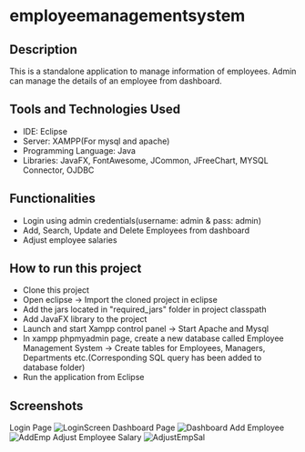 # employeemanagementsystem

## Description
This is a standalone application to manage information of employees. Admin can manage the details of an employee from dashboard.

## Tools and Technologies Used
- IDE: Eclipse
- Server: XAMPP(For mysql and apache)
- Programming Language: Java
- Libraries: JavaFX, FontAwesome, JCommon, JFreeChart, MYSQL Connector, OJDBC

## Functionalities
- Login using admin credentials(username: admin & pass: admin)
- Add, Search, Update and Delete Employees from dashboard
- Adjust employee salaries

## How to run this project
- Clone this project
- Open eclipse -> Import the cloned project in eclipse
- Add the jars located in "required_jars" folder in project classpath
- Add JavaFX library to the project
- Launch and start Xampp control panel -> Start Apache and Mysql
- In xampp phpmyadmin page, create a new database called Employee Management System -> Create tables for Employees, Managers, Departments etc.(Corresponding SQL query has been added to database folder)
- Run the application from Eclipse

## Screenshots
Login Page
![LoginScreen](https://github.com/Zadid-Ahsan5274/employeemanagementsystem/assets/82231014/e1cab352-7e9d-45a6-8241-7929f6cccc85)
Dashboard Page
![Dashboard](https://github.com/Zadid-Ahsan5274/employeemanagementsystem/assets/82231014/ca5a3a83-4e0e-4905-b4b9-537aeb4bc108)
Add Employee
![AddEmp](https://github.com/Zadid-Ahsan5274/employeemanagementsystem/assets/82231014/da3fece0-4fa3-4a5c-aabc-d28e21f6fb01)
Adjust Employee Salary
![AdjustEmpSal](https://github.com/Zadid-Ahsan5274/employeemanagementsystem/assets/82231014/8ddbb826-c335-4538-91dd-1a715260cf43)
